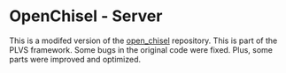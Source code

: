 # OpenChisel - Server

This is a modifed version of the [open_chisel](https://github.com/personalrobotics/OpenChisel) repository. This is part of the PLVS framework. Some bugs in the original code were fixed. Plus, some parts were improved and optimized.
